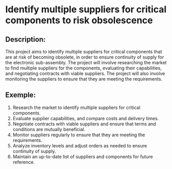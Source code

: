 # Identify multiple suppliers for critical components to risk obsolescence

## Description:
This project aims to identify multiple suppliers for critical components that are at risk of becoming obsolete, in order to ensure continuity of supply for the electronic sub-assembly. The project will involve researching the market to find multiple suppliers for the components, evaluating their capabilities, and negotiating contracts with viable suppliers. The project will also involve monitoring the suppliers to ensure that they are meeting the requirements.

## Exemple:
1. Research the market to identify multiple suppliers for critical components.
2. Evaluate supplier capabilities, and compare costs and delivery times.
3. Negotiate contracts with viable suppliers and ensure that terms and conditions are mutually beneficial.
4. Monitor suppliers regularly to ensure that they are meeting the requirements.
5. Analyze inventory levels and adjust orders as needed to ensure continuity of supply.
6. Maintain an up-to-date list of suppliers and components for future reference.